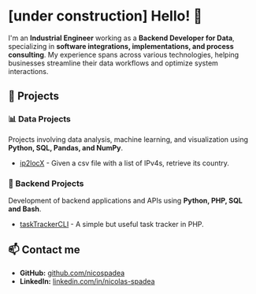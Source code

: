 # [under construction] Hello! 👋

I'm an **Industrial Engineer** working as a **Backend Developer for Data**, specializing in **software integrations, implementations, and process consulting**. My experience spans across various technologies, helping businesses streamline their data workflows and optimize system interactions.

## 🚀 Projects

### 📊 Data Projects
Projects involving data analysis, machine learning, and visualization using **Python, SQL, Pandas, and NumPy**.

- [ip2locX](https://github.com/nicospadea/ip2locX) - Given a csv file with a list of IPv4s, retrieve its country. 

### 🔧 Backend Projects
Development of backend applications and APIs using **Python, PHP, SQL and Bash**.

- [taskTrackerCLI](https://github.com/nicospadea/taskTrackerCLI) - A simple but useful task tracker in PHP. 

## 📫 Contact me
- **GitHub:** [github.com/nicospadea](https://github.com/nicospadea)
- **LinkedIn:** [linkedin.com/in/nicolas-spadea](https://linkedin.com/in/yourprofilehttps://www.linkedin.com/in/nicolas-spadea/)

